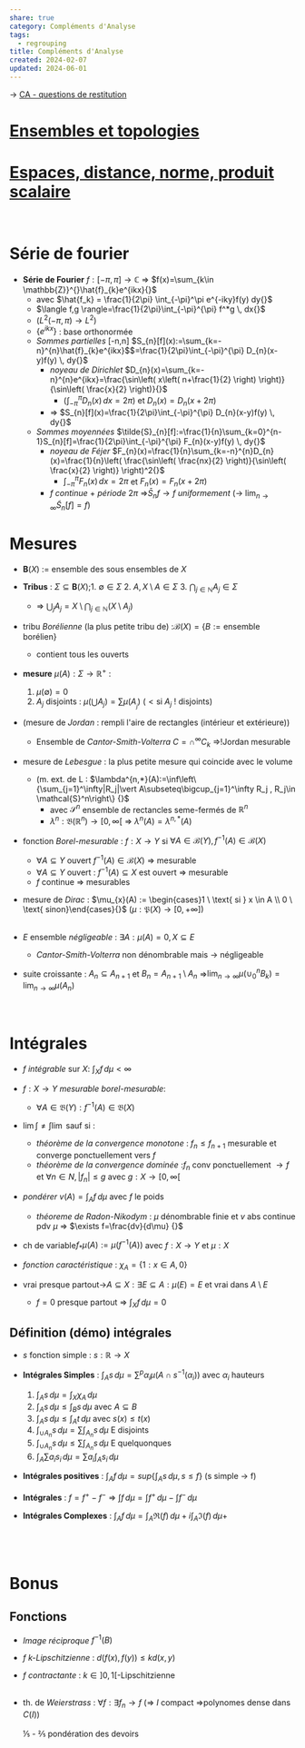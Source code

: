 ```yaml
---  
share: true  
category: Compléments d'Analyse  
tags:  
  - regrouping  
title: Compléments d'Analyse  
created: 2024-02-07  
updated: 2024-06-01  
---  
```

→ [CA - questions de restitution](CA%20-%20questions%20de%20restitution.md)  
# [Ensembles et topologies](Ensembles%20et%20topologies.md)  
# [Espaces, distance, norme, produit scalaire](Espaces,%20distance,%20norme,%20produit%20scalaire.md)  
&nbsp;  
# Série de fourier  
  
- **Série de Fourier** $f:[-\pi,\pi]\to \mathbb{C}{}$ ⇒ $f(x)=\sum_{k\in \mathbb{Z}}^{}\hat{f}_{k}e^{ikx}{}$  
	- avec $\hat{f_k} = \frac{1}{2\pi} \int_{-\pi}^\pi e^{-iky}f(y) dy{}$  
	- $\langle f,g \rangle=\frac{1}{2\pi}\int_{-\pi}^{\pi} f^*g \, dx{}$   
	- ($L^{2}(-\pi,\pi)\to L^{2}{}$)     
	- $\{ e^{ikx} \}{}$ : base orthonormée  
	- *Sommes partielles* \[-n,n\] $S_{n}[f](x):=\sum_{k=-n}^{n}\hat{f}_{k}e^{ikx}$$=\frac{1}{2\pi}\int_{-\pi}^{\pi} D_{n}(x-y)f(y) \, dy{}$  
		- *noyeau de Dirichlet* $D_{n}(x)=\sum_{k=-n}^{n}e^{ikx}=\frac{\sin\left( x\left( n+\frac{1}{2} \right) \right)}{\sin\left( \frac{x}{2} \right)}{}$   
			- ($\int_{-\pi}^{\pi} D_{n}(x) \, dx=2\pi{}$) et $D_{n}(x) = D_{n}(x+2\pi){}$   
		- ⇒ $S_{n}[f](x)=\frac{1}{2\pi}\int_{-\pi}^{\pi} D_{n}(x-y)f(y) \, dy{}$  
	- *Sommes moyennées* $\tilde{S}_{n}[f]:=\frac{1}{n}\sum_{k=0}^{n-1}S_{n}[f]=\frac{1}{2\pi}\int_{-\pi}^{\pi} F_{n}(x-y)f(y) \, dy{}$   
		- *noyeau de Féjer* $F_{n}(x)=\frac{1}{n}\sum_{k=-n}^{n}D_{n}(x)=\frac{1}{n}\left( \frac{\sin\left( \frac{nx}{2} \right)}{\sin\left( \frac{x}{2} \right)} \right)^2{}$  
			- $\int_{-\pi}^{\pi} F_{n}(x) \, dx=2\pi{}$ et $F_{n}(x)=F_{n}(x+2\pi){}$  
		- $f{}$ *continue* + *période* $2\pi{}$ ⇒$\bar{S}_{n}f\to f{}$ *uniformement* (→ $\lim_{ n \to \infty }\tilde S _{n}[f]=f{}{}$)  
# Mesures  
  
- $\mathbf{B}(X){}$ := ensemble des sous ensembles de $X{}$  
  
- **Tribus** : $\Sigma \subseteq \mathbf{B}(X){}$;1. $\emptyset \in  \Sigma{}$ 2. $A,X\setminus A\in \Sigma{}$ 3. $\bigcap _{j\in \mathbb{N}}A_{j}\in \Sigma{}$  
	- ⇒ $\bigcup_{j}A_{j}=X\setminus\bigcap_{j\in \mathbb{N}}(X\setminus A_{j}) {}$   
  
- tribu *Borélienne* (la plus petite tribu de) :$\mathcal{B}(X)=\{ B:=\text{ensemble borélien}\}{}$  
	- contient tous les ouverts  
  
- **mesure** $\mu(A):\Sigma \to \mathbb{R}^+{}$ :  
	1. $\mu(\emptyset )=0{}$  
	2. $A_{j}{}$ disjoints : $\mu(\bigcup A_{j})= \sum\mu(A_{_{j}}){}$   ($<{}$si $A_{j}{}$ ! disjoints)  
  
- (mesure de *Jordan* : rempli l'aire de rectangles (intérieur et extérieure))  
	- Ensemble de *Cantor-Smith-Volterra* $C=\cap^\infty C_{k}{}$ ⇒!Jordan mesurable  
  
- mesure de *Lebesgue* : la plus petite mesure qui coincide avec le volume  
	- (m. ext. de L : $\lambda^{n,*}(A):=\inf\left\{\sum_{j=1}^\infty|R_j|\vert A\subseteq\bigcup_{j=1}^\infty R_j , R_j\in \mathcal{S}^n\right\}   {}$   
		- avec $\mathcal{S}^{n}{}$ ensemble de rectancles seme-fermés de $\mathbb{R}^n{}$  
		- $\lambda^n:\mathfrak{B}(\mathbb{R}^n)\rightarrow[0,\infty[$ ⇒ $\lambda^n(A)=\lambda^{n,*}(A){}$  
  
- fonction *Borel-mesurable* : $f:X\to Y{}$  si $\forall A\in \mathcal{B}(Y),f^{-1}(A)\in \mathcal{B}(X){}$  
	- $\forall A\subseteq Y{}$ ouvert $f^{-1}(A)\in \mathcal{B}(X){}$ ⇒ mesurable  
	- $\forall A\subseteq Y{}$ ouvert : $f^{-1}(A)\subseteq X{}$ est ouvert ⇒ mesurable  
	- $f{}$ continue ⇒ mesurables  
  
- mesure de *Dirac* : $\mu_{x}(A) := \begin{cases}1 \ \text{ si } x \in A \\ 0 \ \text{ sinon}\end{cases}{}$  ($\mu : \mathfrak{P}(X) \to [0,+\infty]{}$)  
&nbsp;  
  
- $E{}$ ensemble *négligeable* :  $\exists A:\mu (A)=0, X\subseteq E{}$  
	- *Cantor-Smith-Volterra* non dénombrable mais → négligeable  
  
- suite croissante : $A_{n}\subseteq A_{n+1}{}$  et $B_{n}=A_{n+1}\setminus A_{n}{}$ ⇒$\lim_{ n \to \infty }\mu (\cup_{0}^n B_{k})=\lim_{ n \to \infty }\mu(A_{n}){}$  
&nbsp;  
&nbsp;  
# Intégrales  
  
- $f{}$ *intégrable* sur $X{}$: $\int _{X}f \, d\mu<\infty{}$  
  
- $f:X\to Y{}$ *mesurable*  *borel-mesurable*:  
	- $\forall A\in \mathfrak{B}(Y):f^{-1}(A)\in \mathfrak{B}(X){}$  
  
- $\lim \int \neq \int \lim{}$ sauf si :  
	- *théorème de la convergence monotone* : $f_{n}\leq f_{n+1}{}$ mesurable et converge ponctuellement vers $f{}$  
	- *théorème de la convergence dominée* :$f_{n}{}$ conv ponctuellement $\to f{}$ et $\forall n\in N,|f_{n}|\leq g{}$  avec $g:X\to[0,\infty[{}$  
  
- *pondérer* $v(A)=\int _{A}f \, d\mu{}$ avec $f{}$ le poids  
	- *théoreme de Radon-Nikodym* : $\mu{}$ dénombrable finie et $v{}$ abs continue pdv $\mu{}$ ⇒ $\exists f=\frac{dv}{d\mu} {}$  
  
- ch de variable$f_{*}\mu(A):=\mu (f^{-1}(A)){}$ avec $f:X\to Y{}$ et $\mu:X{}$  
  
- *fonction caractéristique* : $\chi_{A}=\left\{  1:x\in A,0 \}\right.{}$  
  
- vrai presque partout→$A\subseteq X:\exists E\subseteq A:\mu(E)=E{}$ et vrai dans $A\setminus E{}$  
	- $f=0{}$ presque partout ⇒ $\int _{X}f \, d\mu{}=0$  
## Définition (démo) intégrales  
  
- $s{}$ fonction simple : $s:\mathbb{R}\to X{}$  
  
- **Intégrales Simples** : $\int _{A}s \, d\mu=\sum^p\alpha_{i}\mu(A\cap s ^{-1}(\alpha_{i})){}$  avec $\alpha_{i}{}$ hauteurs  
	1. $\int _{A}s \, d\mu=\int _{X}\chi_{A} \, d\mu{}$  
	2. $\int _{A}s \, d\mu\leq \int _{B}s \, d\mu{}$ avec $A\subseteq B{}$  
	3. $\int _{A}s \, d\mu\leq \int _{A}t \, d\mu{}$ avec $s(x)\leq t(x){}$  
	4. $\int _{\cup A_{n}}s \, d\mu=\sum\int _{A_{n}}s \, d\mu{}$  E disjoints  
	5. $\int _{\cup A_{n}}s \, d\mu\leq\sum\int _{A_{n}}s \, d\mu{}$  E quelquonques  
	6. $\int _{A}\sum a_{i}s_{i} \, d\mu=\sum a_{i}\int _{A}s_{i} \, d\mu{}$  
  
- **Intégrales positives** : $\int _{A}f \, d\mu=sup\left\{  \int _{A}s \, d\mu, s\leq f  \right\}{}$ (s simple → f)  
  
- **Intégrales** : $f=f^+{}-f^-$ ⇒ $\int f \, d\mu=\int f^+ \, d\mu-\int f^- \, d\mu{}$  
  
- **Intégrales Complexes** : $\int _{A}f \, d\mu{}=\int _{A} \mathfrak{R}(f)\, d\mu+i\int _{A} \mathfrak{I}(f)\, d\mu+$  
&nbsp;  
&nbsp;  
&nbsp;  
# Bonus  
## Fonctions  
  
- *Image réciproque* $f^{-1}(B){}$  
  
- $f{}$ *k-Lipschitzienne* : $d(f(x),f(y))\leq kd(x,y){}$    
  
- $f{}$ *contractante* : $k\in ]0,1[{}$-Lipschitzienne  
&nbsp;  
  
- th. de *Weierstrass* : $\forall f:\exists f_{n}\to f{}$ (⇒ $I{}$ compact ⇒polynomes dense dans $C(I){}$)  
&nbsp;  
⅕ - ⅖ pondération des devoirs  
